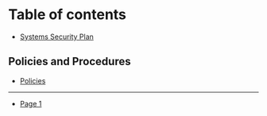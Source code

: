 # Table of contents

* [Systems Security Plan](README.md)

## Policies and Procedures

* [Policies](policies-and-procedures/policies.md)

***

* [Page 1](page-1.md)
